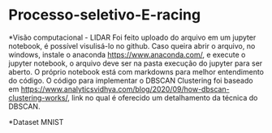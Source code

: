 # Processo-seletivo-E-racing
*Visão computacional - LIDAR
  Foi feito uploado do arquivo em um jupyter notebook, é possível visulisá-lo no github. Caso queira abrir o arquivo, no windows, instale o anaconda https://www.anaconda.com/, e execute o jupyter notebook, o arquivo deve ser na pasta execução do jupyter para ser aberto.
  O próprio notebook está com markdowns para melhor entendimento do código. 
  O código para implementar o DBSCAN Clustering foi baseado em https://www.analyticsvidhya.com/blog/2020/09/how-dbscan-clustering-works/, link no qual é oferecido um detalhamento da técnica do DBSCAN. 

*Dataset MNIST
